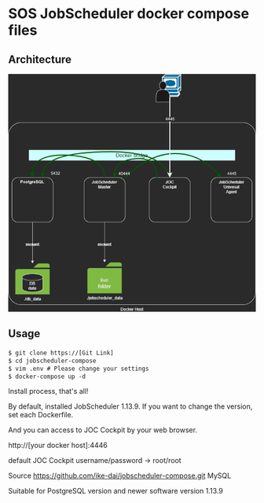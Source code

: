 # SOS JobScheduler docker compose files

## Architecture

![jobscheduler-compose arch](JobScheduler_compose.png)

## Usage

```
$ git clone https://[Git Link]
$ cd jobscheduler-compose
$ vim .env # Please change your settings
$ docker-compose up -d
```

Install process, that's all!

By default, installed JobScheduler 1.13.9.
If you want to change the version, set each Dockerfile.

And you can access to JOC Cockpit by your web browser.

http://[your docker host]:4446

default JOC Cockpit username/password -> root/root

Source https://github.com/ike-dai/jobscheduler-compose.git MySQL

Suitable for PostgreSQL version and newer software version 1.13.9
